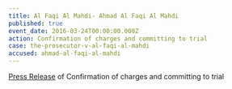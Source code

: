 ```yaml
---
title: Al Faqi Al Mahdi- Ahmad Al Faqi Al Mahdi
published: true
event_date: 2016-03-24T00:00:00.000Z
action: Confirmation of charges and committing to trial
case: the-prosecutor-v-al-faqi-al-mahdi
accused: ahmad-al-faqi-al-mahdi
---
```



[Press Release](https://www.icc-cpi.int/en_menus/icc/press%20and%20media/press%20releases/Pages/pr1204.aspx) of Confirmation of charges and committing to trial